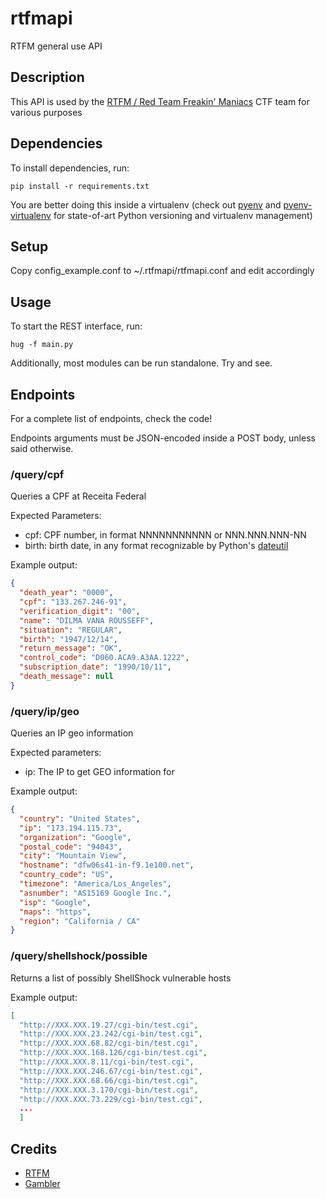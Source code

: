 # rtfmapi
RTFM general use API

## Description

This API is used by the [RTFM / Red Team Freakin' Maniacs](http://www.rtfm-ctf.org) CTF team for various purposes

## Dependencies

To install dependencies, run:

```
pip install -r requirements.txt
```

You are better doing this inside a virtualenv (check out [pyenv](https://github.com/yyuu/pyenv) and [pyenv-virtualenv](https://github.com/yyuu/pyenv-virtualenv) for state-of-art Python versioning and virtualenv management)

## Setup
Copy config_example.conf to ~/.rtfmapi/rtfmapi.conf and edit accordingly

## Usage
To start the REST interface, run:
```
hug -f main.py
```

Additionally, most modules can be run standalone. Try and see.

## Endpoints
For a complete list of endpoints, check the code!

Endpoints arguments must be JSON-encoded inside a POST body, unless said otherwise.

### /query/cpf

Queries a CPF at Receita Federal

Expected Parameters:

* cpf: CPF number, in format NNNNNNNNNNN or NNN.NNN.NNN-NN
* birth: birth date, in any format recognizable by Python's [dateutil](https://labix.org/python-dateutil)


Example output:

```json
{
  "death_year": "0000",
  "cpf": "133.267.246-91",
  "verification_digit": "00",
  "name": "DILMA VANA ROUSSEFF",
  "situation": "REGULAR",
  "birth": "1947/12/14",
  "return_message": "OK",
  "control_code": "D060.ACA9.A3AA.1222",
  "subscription_date": "1990/10/11",
  "death_message": null
}
```


### /query/ip/geo

Queries an IP geo information

Expected parameters:

* ip: The IP to get GEO information for

Example output:
```json
{
  "country": "United States",
  "ip": "173.194.115.73",
  "organization": "Google",
  "postal_code": "94043",
  "city": "Mountain View",
  "hostname": "dfw06s41-in-f9.1e100.net",
  "country_code": "US",
  "timezone": "America/Los_Angeles",
  "asnumber": "AS15169 Google Inc.",
  "isp": "Google",
  "maps": "https",
  "region": "California / CA"
}
```

### /query/shellshock/possible

Returns a list of possibly ShellShock vulnerable hosts

Example output:
```json
[
  "http://XXX.XXX.19.27/cgi-bin/test.cgi",
  "http://XXX.XXX.23.242/cgi-bin/test.cgi",
  "http://XXX.XXX.68.82/cgi-bin/test.cgi",
  "http://XXX.XXX.168.126/cgi-bin/test.cgi",
  "http://XXX.XXX.8.11/cgi-bin/test.cgi",
  "http://XXX.XXX.246.67/cgi-bin/test.cgi",
  "http://XXX.XXX.68.66/cgi-bin/test.cgi",
  "http://XXX.XXX.3.170/cgi-bin/test.cgi",
  "http://XXX.XXX.73.229/cgi-bin/test.cgi",
  ...
  ]
```

## Credits
- [RTFM](http://www.rtfm-ctf.org/)
- [Gambler](https://github.com/mthbernardes)
